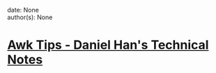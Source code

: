 
date: None  
author(s): None  

# [Awk Tips - Daniel Han's Technical Notes](https://sites.google.com/site/xiangyangsite/home/technical-tips/linux-unix/shell-programming/awk-tips)



